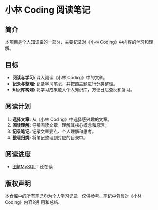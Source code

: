 # 小林 Coding 阅读笔记

## 简介

本项目是个人知识库的一部分，主要记录对《小林 Coding》中内容的学习和理解。

## 目标

- **阅读与学习:** 深入阅读《小林 Coding》中的文章。
- **记录与整理:** 记录学习笔记，并按照主题进行分类整理。
- **知识库构建:** 将学习成果融入个人知识库，方便日后查阅和复习。

## 阅读计划

1. **选择文章:** 从《小林 Coding》中选择感兴趣的文章。
2. **阅读理解:** 仔细阅读文章，理解其核心概念和原理。
3. **记录笔记:** 记录文章要点、个人理解和思考。
4. **整理归类:** 将笔记整理到对应的目录中。

## 阅读进度

- [图解MySQL](图解MySQL.md)：还在读

## 版权声明

本仓库中的所有笔记均为个人学习记录，仅供参考。笔记中包含对《小林 Coding》内容的引用和总结。
